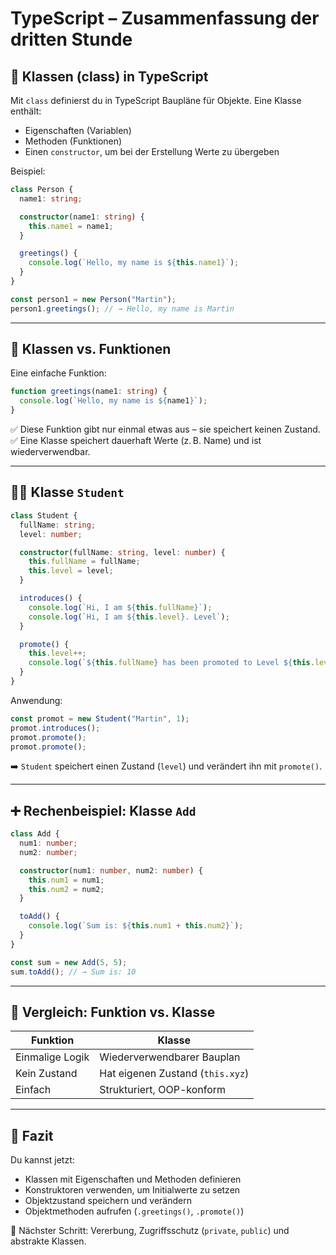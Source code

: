 
# TypeScript – Zusammenfassung der dritten Stunde

## 🧱 Klassen (class) in TypeScript

Mit `class` definierst du in TypeScript Baupläne für Objekte. Eine Klasse enthält:
- Eigenschaften (Variablen)
- Methoden (Funktionen)
- Einen `constructor`, um bei der Erstellung Werte zu übergeben

Beispiel:
```ts
class Person {
  name1: string;

  constructor(name1: string) {
    this.name1 = name1;
  }

  greetings() {
    console.log(`Hello, my name is ${this.name1}`);
  }
}

const person1 = new Person("Martin");
person1.greetings(); // → Hello, my name is Martin
```

---

## 🔁 Klassen vs. Funktionen

Eine einfache Funktion:
```ts
function greetings(name1: string) {
  console.log(`Hello, my name is ${name1}`);
}
```

✅ Diese Funktion gibt nur einmal etwas aus – sie speichert keinen Zustand.  
✅ Eine Klasse speichert dauerhaft Werte (z. B. Name) und ist wiederverwendbar.

---

## 👨‍🎓 Klasse `Student`

```ts
class Student {
  fullName: string;
  level: number;

  constructor(fullName: string, level: number) {
    this.fullName = fullName;
    this.level = level;
  }

  introduces() {
    console.log(`Hi, I am ${this.fullName}`);
    console.log(`Hi, I am ${this.level}. Level`);
  }

  promote() {
    this.level++;
    console.log(`${this.fullName} has been promoted to Level ${this.level}`);
  }
}
```

Anwendung:
```ts
const promot = new Student("Martin", 1);
promot.introduces();
promot.promote();
promot.promote();
```

➡️ `Student` speichert einen Zustand (`level`) und verändert ihn mit `promote()`.

---

## ➕ Rechenbeispiel: Klasse `Add`

```ts
class Add {
  num1: number;
  num2: number;

  constructor(num1: number, num2: number) {
    this.num1 = num1;
    this.num2 = num2;
  }

  toAdd() {
    console.log(`Sum is: ${this.num1 + this.num2}`);
  }
}

const sum = new Add(5, 5);
sum.toAdd(); // → Sum is: 10
```

---

## 🔄 Vergleich: Funktion vs. Klasse

| Funktion           | Klasse                          |
|--------------------|----------------------------------|
| Einmalige Logik    | Wiederverwendbarer Bauplan       |
| Kein Zustand       | Hat eigenen Zustand (`this.xyz`) |
| Einfach             | Strukturiert, OOP-konform        |

---

## 🧠 Fazit

Du kannst jetzt:
- Klassen mit Eigenschaften und Methoden definieren
- Konstruktoren verwenden, um Initialwerte zu setzen
- Objektzustand speichern und verändern
- Objektmethoden aufrufen (`.greetings()`, `.promote()`)

🧭 Nächster Schritt: Vererbung, Zugriffsschutz (`private`, `public`) und abstrakte Klassen.
